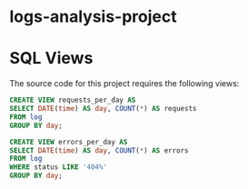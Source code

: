 # logs-analysis-project

# SQL Views
The source code for this project requires the following views:
```sql
CREATE VIEW requests_per_day AS
SELECT DATE(time) AS day, COUNT(*) AS requests
FROM log
GROUP BY day;

CREATE VIEW errors_per_day AS
SELECT DATE(time) AS day, COUNT(*) AS errors
FROM log
WHERE status LIKE '404%'
GROUP BY day;
```
